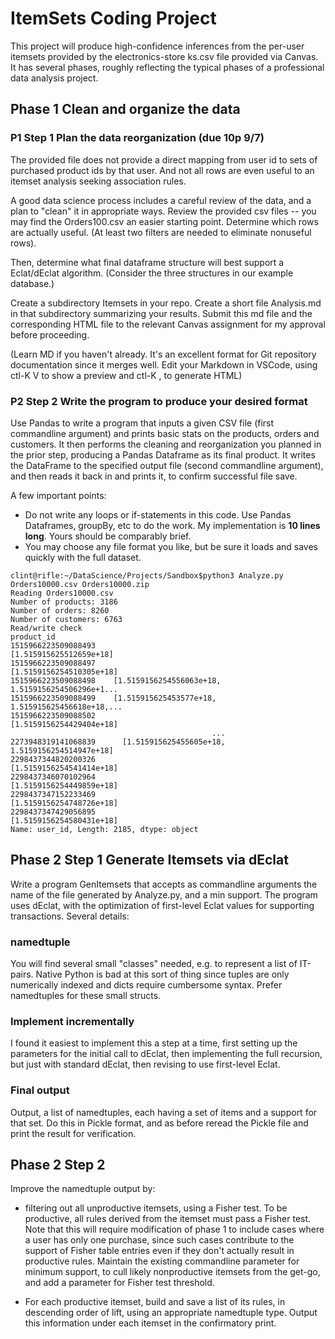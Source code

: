 # ItemSets Coding Project
This project will produce high-confidence inferences from the per-user itemsets provided
by the electronics-store ks.csv file provided via Canvas.  It has several phases,
roughly reflecting the typical phases of a professional data analysis project.

## Phase 1 Clean and organize the data

### P1 Step 1 Plan the data reorganization (due 10p 9/7)
The provided file does not provide a direct mapping from user id to sets of
purchased product ids by that user.  And not all rows are even useful to an
itemset analysis seeking association rules.

A good data science process includes a careful review of the data, and a plan to
"clean" it in appropriate ways.  Review the provided csv files -- you may find
the Orders100.csv an easier starting point.  Determine which rows are actually useful.  (At least two filters are needed to eliminate nonuseful rows).  

Then, determine what final dataframe structure will best 
support a Eclat/dEclat algorithm.  (Consider the three structures in our example database.)

Create a subdirectory Itemsets in your repo. Create a short file Analysis.md in that subdirectory summarizing your results.  Submit this md file and the corresponding HTML file to the relevant Canvas assignment for my approval 
before proceeding.

(Learn MD if you haven't already.  It's an excellent format for Git repository 
documentation since it merges well.  Edit your Markdown in VSCode, using 
ctl-K V to show a preview and ctl-K , to generate HTML)

### P2 Step 2 Write the program to produce your desired format
Use Pandas to write a program that inputs a given CSV file (first commandline argument)
and prints basic stats on the products, orders and customers.  It then performs 
the cleaning and reorganization you planned in the prior step, 
producing a Pandas Dataframe as its final product.  It writes the DataFrame to
the specified output file (second commandline argument), and then reads it back
in and prints it, to confirm successful file save. 

A few important points:
 * Do not write any loops or if-statements in this code.  Use Pandas Dataframes,
 groupBy, etc to do the work.  My implementation is **10 lines long**.  Yours
 should be comparably brief.
 * You may choose any file format you like, but be sure it loads and saves quickly with the full dataset.

```
clint@rifle:~/DataScience/Projects/Sandbox$python3 Analyze.py Orders10000.csv Orders10000.zip
Reading Orders10000.csv
Number of products: 3186
Number of orders: 8260
Number of customers: 6763
Read/write check 
product_id
1515966223509088493                              [1.515915625512659e+18]
1515966223509088497                             [1.5159156254510305e+18]
1515966223509088498    [1.5159156254556063e+18, 1.5159156254506296e+1...
1515966223509088499    [1.515915625453577e+18, 1.515915625456618e+18,...
1515966223509088502                             [1.5159156254429404e+18]
                                             ...                        
2273948319141068839      [1.515915625455605e+18, 1.5159156254514947e+18]
2298437344820200326                             [1.5159156254541414e+18]
2298437346070102964                             [1.5159156254449859e+18]
2298437347152233469                             [1.5159156254748726e+18]
2298437347429056895                             [1.5159156254580431e+18]
Name: user_id, Length: 2185, dtype: object
```

## Phase 2 Step 1 Generate Itemsets via dEclat
Write a program GenItemsets that accepts as commandline arguments the name of the file generated by Analyze.py, and a min support.  The program uses dEclat, with the optimization of first-level Eclat values for supporting transactions.  Several details:

### namedtuple
You will find several small "classes" needed, e.g. to represent a list of IT-pairs.  Native Python is bad at this sort of thing since tuples are only numerically indexed and dicts require cumbersome syntax.  Prefer namedtuples for these small structs.

### Implement incrementally
I found it easiest to implement this a step at a time, first setting up the parameters for the initial call to dEclat, then implementing the full recursion, but just with standard dEclat, then revising to use first-level Eclat.

### Final output
Output, a list of namedtuples, each having a set of items and a support for that set.  Do this in Pickle format, and as before reread the Pickle file and print the result for verification.

## Phase 2 Step 2
Improve the namedtuple output by:

  * filtering out all unproductive itemsets, using a Fisher test.  To be productive, all rules derived from the itemset must pass a Fisher test.  Note that this will require modification of phase 1 to include cases where a user has only one purchase, since such cases contribute to the support of Fisher table entries even if they don't actually result in productive rules.  Maintain the existing commandline parameter for minimum support, to cull likely nonproductive itemsets from the get-go, and add a parameter for Fisher test threshold.

  * For each productive itemset, build and save a list of its rules, in descending order of lift, using an appropriate namedtuple type.  Output this information under each itemset in the confirmatory print.